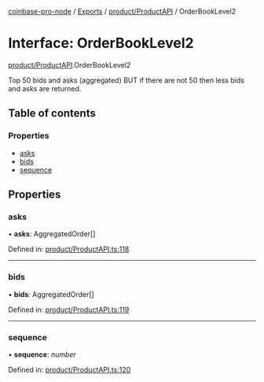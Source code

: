 [coinbase-pro-node](../README.md) / [Exports](../modules.md) / [product/ProductAPI](../modules/product_productapi.md) / OrderBookLevel2

# Interface: OrderBookLevel2

[product/ProductAPI](../modules/product_productapi.md).OrderBookLevel2

Top 50 bids and asks (aggregated) BUT if there are not 50 then less bids and asks are returned.

## Table of contents

### Properties

- [asks](product_productapi.orderbooklevel2.md#asks)
- [bids](product_productapi.orderbooklevel2.md#bids)
- [sequence](product_productapi.orderbooklevel2.md#sequence)

## Properties

### asks

• **asks**: AggregatedOrder[]

Defined in: [product/ProductAPI.ts:118](https://github.com/bennycode/coinbase-pro-node/blob/3a89239/src/product/ProductAPI.ts#L118)

---

### bids

• **bids**: AggregatedOrder[]

Defined in: [product/ProductAPI.ts:119](https://github.com/bennycode/coinbase-pro-node/blob/3a89239/src/product/ProductAPI.ts#L119)

---

### sequence

• **sequence**: _number_

Defined in: [product/ProductAPI.ts:120](https://github.com/bennycode/coinbase-pro-node/blob/3a89239/src/product/ProductAPI.ts#L120)
